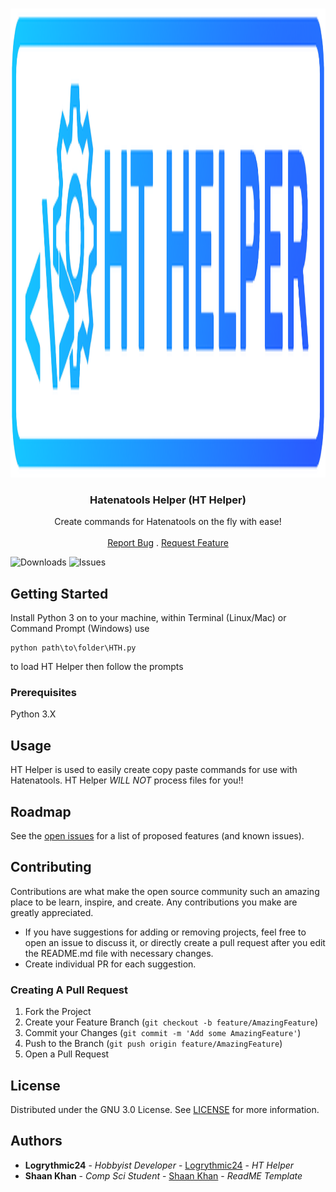 <br/>
<p align="center">
  <a href="https://github.com/Logrythmic24/HT-Helper">
    <img src="images/logo.png" alt="Logo" width="1000" height="750">
  </a>

  <h3 align="center">Hatenatools Helper (HT Helper)</h3>

  <p align="center">
    Create commands for Hatenatools on the fly with ease!
    <br/>
    <br/>
    <a href="https://github.com/Logrythmic24/HT-Helper/issues">Report Bug</a>
    .
    <a href="https://github.com/Logrythmic24/HT-Helper/issues">Request Feature</a>
  </p>
</p>

![Downloads](https://img.shields.io/github/downloads/Logrythmic24/HT-Helper/total) ![Issues](https://img.shields.io/github/issues/Logrythmic24/HT-Helper) 


## Getting Started

Install Python 3 on to your machine, within Terminal (Linux/Mac) or Command Prompt (Windows) use  
```
python path\to\folder\HTH.py
``` 
to load HT Helper then follow the prompts

### Prerequisites

Python 3.X

## Usage

HT Helper is used to easily create copy paste commands for use with Hatenatools. HT Helper *WILL NOT* process files for you!!



## Roadmap

See the [open issues](https://github.com/Logrythmic24/HT-Helper/issues) for a list of proposed features (and known issues).

## Contributing

Contributions are what make the open source community such an amazing place to be learn, inspire, and create. Any contributions you make are greatly appreciated.

- If you have suggestions for adding or removing projects, feel free to open an issue to discuss it, or directly create a pull request after you edit the README.md file with necessary changes.
- Create individual PR for each suggestion.


### Creating A Pull Request

1. Fork the Project
2. Create your Feature Branch (`git checkout -b feature/AmazingFeature`)
3. Commit your Changes (`git commit -m 'Add some AmazingFeature'`)
4. Push to the Branch (`git push origin feature/AmazingFeature`)
5. Open a Pull Request

## License

Distributed under the GNU 3.0 License. See [LICENSE](https://github.com/Logrythmic24/HT-Helper/blob/main/LICENSE.md) for more information.

## Authors

* **Logrythmic24** - *Hobbyist Developer* - [Logrythmic24](https://github.com/Logrythmic24) - *HT Helper*
* **Shaan Khan** - *Comp Sci Student* - [Shaan Khan](https://github.com/ShaanCoding/) - *ReadME Template*

